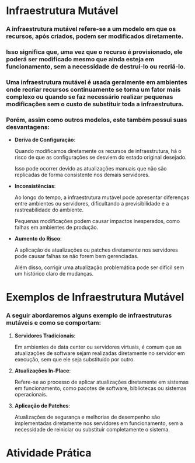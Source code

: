 # Infraestrutura Mutável

### A **infraestrutura mutável** refere-se a um modelo em que os recursos, após criados, podem ser modificados diretamente. 

### Isso significa que, uma vez que o recurso é provisionado, ele poderá ser modificado mesmo que ainda esteja em funcionamento, sem a necessidade de destruí-lo ou recriá-lo.

### Uma infraestrutura mutável é usada geralmente em ambientes onde recriar recursos continuamente se torna um fator mais complexo ou quando se faz necessário realizar pequenas modificações sem o custo de substituir toda a infraestrutura.

### Porém, assim como outros modelos, este também possui suas desvantagens:

- **Deriva de Configuração**: 
  
  Quando modificamos diretamente os recursos de infraestrutura, há o risco de que as configurações se desviem do estado original desejado. 
  
  Isso pode ocorrer devido as atualizações manuais que não são replicadas de forma consistente nos demais servidores.

- **Inconsistências**: 
  
  Ao longo do tempo, a infraestrutura mutável pode apresentar diferenças entre ambientes ou servidores, dificultando a previsibilidade e a rastreabilidade do ambiente. 
  
  Pequenas modificações podem causar impactos inesperados, como falhas em ambientes de produção.

- **Aumento do Risco**: 
  
  A aplicação de atualizações ou patches diretamente nos servidores pode causar falhas se não forem bem gerenciadas. 
  
  Além disso, corrigir uma atualização problemática pode ser difícil sem um histórico claro de mudanças.

# Exemplos de Infraestrutura Mutável

### A seguir abordaremos alguns exemplo de infraestruturas mutáveis e como se comportam:

1. **Servidores Tradicionais**: 
   
    Em ambientes de data center ou servidores virtuais, é comum que as atualizações de software sejam realizadas diretamente no servidor em execução, sem que ele seja substituído por outro.
   
2.  **Atualizações In-Place**: 
   
    Refere-se ao processo de aplicar atualizações diretamente em sistemas em funcionamento, como pacotes de software, bibliotecas ou sistemas operacionais.

3. **Aplicação de Patches**: 
    
    Atualizações de segurança e melhorias de desempenho são implementadas diretamente nos servidores em funcionamento, sem a necessidade de reiniciar ou substituir completamente o sistema.

# Atividade Prática

